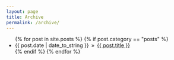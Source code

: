 ```yaml
---
layout: page
title: Archive
permalink: /archive/
---
```


<ul>
  {% for post in site.posts %}
    {% if post.category == "posts" %}
    <li>
        <span>{{ post.date | date_to_string }}</span>&ensp;»&ensp;<a href="{{ post.url }}" title="{{ post.title }}">{{ post.title }}</a>
        <!-- <meta name="description" content="{{ post.summary | escape }}"> -->
        <!-- <meta name="keywords" content="{{ post.tags | join: ', ' | escape }}"/> -->
    </li>
    {% endif %}
  {% endfor %}
</ul>